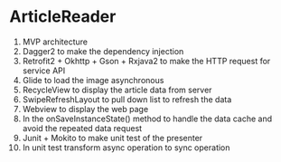# ArticleReader
1. MVP architecture
2. Dagger2 to make the dependency injection
3. Retrofit2 + Okhttp + Gson + Rxjava2 to make the HTTP request for service API
4. Glide to load the image asynchronous
5. RecycleView to display the article data from server
6. SwipeRefreshLayout to pull down list to refresh the data
7. Webview to display the web page
8. In the onSaveInstanceState() method to handle the data cache and avoid the repeated data request
9. Junit + Mokito to make unit test of the presenter
10. In unit test transform async operation to sync operation

